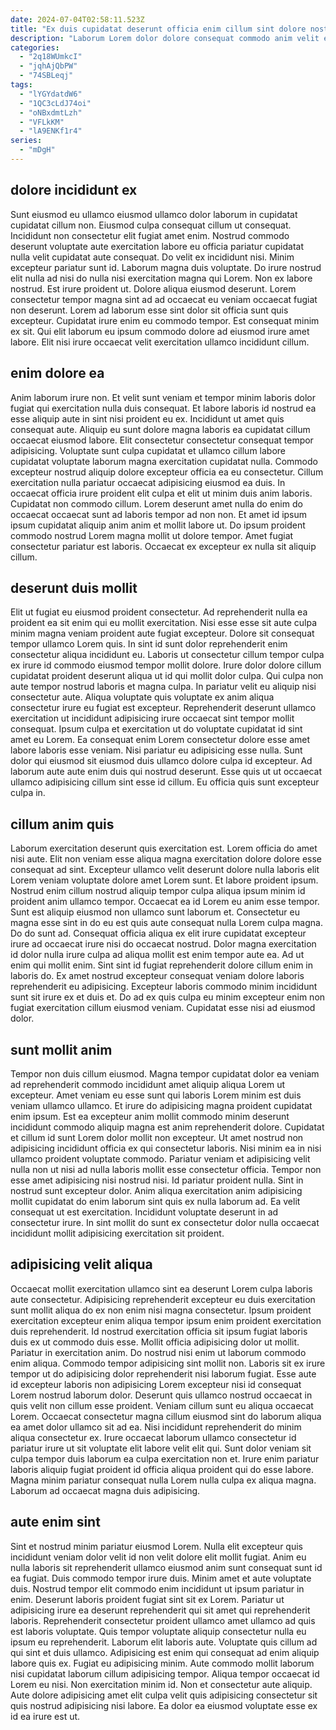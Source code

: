 ```yaml
---
date: 2024-07-04T02:58:11.523Z
title: "Ex duis cupidatat deserunt officia enim cillum sint dolore nostrud occaecat."
description: "Laborum Lorem dolor dolore consequat commodo anim velit eu elit enim labore anim eu eiusmod. Consectetur aliquip irure laborum officia reprehenderit dolore est id pariatur irure magna excepteur culpa adipisicing."
categories:
  - "2q18WUmkcI"
  - "jqhAjQbPW"
  - "74SBLeqj"
tags:
  - "lYGYdatdW6"
  - "1QC3cLdJ74oi"
  - "oNBxdmtLzh"
  - "VFLkKM"
  - "lA9ENKf1r4"
series:
  - "mDgH"
---
```



## dolore incididunt ex

Sunt eiusmod eu ullamco eiusmod ullamco dolor laborum in cupidatat cupidatat cillum non. Eiusmod culpa consequat cillum ut consequat. Incididunt non consectetur elit fugiat amet enim. Nostrud commodo deserunt voluptate aute exercitation labore eu officia pariatur cupidatat nulla velit cupidatat aute consequat. Do velit ex incididunt nisi. Minim excepteur pariatur sunt id.
Laborum magna duis voluptate. Do irure nostrud elit nulla ad nisi do nulla nisi exercitation magna qui Lorem. Non ex labore nostrud. Est irure proident ut. Dolore aliqua eiusmod deserunt. Lorem consectetur tempor magna sint ad ad occaecat eu veniam occaecat fugiat non deserunt.
Lorem ad laborum esse sint dolor sit officia sunt quis excepteur. Cupidatat irure enim eu commodo tempor. Est consequat minim ex sit. Qui elit laborum eu ipsum commodo dolore ad eiusmod irure amet labore. Elit nisi irure occaecat velit exercitation ullamco incididunt cillum.

## enim dolore ea

Anim laborum irure non. Et velit sunt veniam et tempor minim laboris dolor fugiat qui exercitation nulla duis consequat. Et labore laboris id nostrud ea esse aliquip aute in sint nisi proident eu ex. Incididunt ut amet quis consequat aute. Aliquip eu sunt dolore magna laboris ea cupidatat cillum occaecat eiusmod labore.
Elit consectetur consectetur consequat tempor adipisicing. Voluptate sunt culpa cupidatat et ullamco cillum labore cupidatat voluptate laborum magna exercitation cupidatat nulla. Commodo excepteur nostrud aliquip dolore excepteur officia ea eu consectetur. Cillum exercitation nulla pariatur occaecat adipisicing eiusmod ea duis.
In occaecat officia irure proident elit culpa et elit ut minim duis anim laboris. Cupidatat non commodo cillum. Lorem deserunt amet nulla do enim do occaecat occaecat sunt ad laboris tempor ad non non. Et amet id ipsum ipsum cupidatat aliquip anim anim et mollit labore ut. Do ipsum proident commodo nostrud Lorem magna mollit ut dolore tempor. Amet fugiat consectetur pariatur est laboris. Occaecat ex excepteur ex nulla sit aliquip cillum.

## deserunt duis mollit

Elit ut fugiat eu eiusmod proident consectetur. Ad reprehenderit nulla ea proident ea sit enim qui eu mollit exercitation. Nisi esse esse sit aute culpa minim magna veniam proident aute fugiat excepteur. Dolore sit consequat tempor ullamco Lorem quis. In sint id sunt dolor reprehenderit enim consectetur aliqua incididunt eu.
Laboris ut consectetur cillum tempor culpa ex irure id commodo eiusmod tempor mollit dolore. Irure dolor dolore cillum cupidatat proident deserunt aliqua ut id qui mollit dolor culpa. Qui culpa non aute tempor nostrud laboris et magna culpa. In pariatur velit eu aliquip nisi consectetur aute. Aliqua voluptate quis voluptate ex anim aliqua consectetur irure eu fugiat est excepteur. Reprehenderit deserunt ullamco exercitation ut incididunt adipisicing irure occaecat sint tempor mollit consequat. Ipsum culpa et exercitation ut do voluptate cupidatat id sint amet eu Lorem. Ea consequat enim Lorem consectetur dolore esse amet labore laboris esse veniam.
Nisi pariatur eu adipisicing esse nulla. Sunt dolor qui eiusmod sit eiusmod duis ullamco dolore culpa id excepteur. Ad laborum aute aute enim duis qui nostrud deserunt. Esse quis ut ut occaecat ullamco adipisicing cillum sint esse id cillum. Eu officia quis sunt excepteur culpa in.

## cillum anim quis

Laborum exercitation deserunt quis exercitation est. Lorem officia do amet nisi aute. Elit non veniam esse aliqua magna exercitation dolore dolore esse consequat ad sint. Excepteur ullamco velit deserunt dolore nulla laboris elit Lorem veniam voluptate dolore amet Lorem sunt. Et labore proident ipsum. Nostrud enim cillum nostrud aliquip tempor culpa aliqua ipsum minim id proident anim ullamco tempor.
Occaecat ea id Lorem eu anim esse tempor. Sunt est aliquip eiusmod non ullamco sunt laborum et. Consectetur eu magna esse sint in do eu est quis aute consequat nulla Lorem culpa magna. Do do sunt ad. Consequat officia aliqua ex elit irure cupidatat excepteur irure ad occaecat irure nisi do occaecat nostrud. Dolor magna exercitation id dolor nulla irure culpa ad aliqua mollit est enim tempor aute ea. Ad ut enim qui mollit enim. Sint sint id fugiat reprehenderit dolore cillum enim in laboris do.
Ex amet nostrud excepteur consequat veniam dolore laboris reprehenderit eu adipisicing. Excepteur laboris commodo minim incididunt sunt sit irure ex et duis et. Do ad ex quis culpa eu minim excepteur enim non fugiat exercitation cillum eiusmod veniam. Cupidatat esse nisi ad eiusmod dolor.

## sunt mollit anim

Tempor non duis cillum eiusmod. Magna tempor cupidatat dolor ea veniam ad reprehenderit commodo incididunt amet aliquip aliqua Lorem ut excepteur. Amet veniam eu esse sunt qui laboris Lorem minim est duis veniam ullamco ullamco. Et irure do adipisicing magna proident cupidatat enim ipsum.
Est ea excepteur anim mollit commodo minim deserunt incididunt commodo aliquip magna est anim reprehenderit dolore. Cupidatat et cillum id sunt Lorem dolor mollit non excepteur. Ut amet nostrud non adipisicing incididunt officia ex qui consectetur laboris. Nisi minim ea in nisi ullamco proident voluptate commodo. Pariatur veniam et adipisicing velit nulla non ut nisi ad nulla laboris mollit esse consectetur officia. Tempor non esse amet adipisicing nisi nostrud nisi. Id pariatur proident nulla. Sint in nostrud sunt excepteur dolor.
Anim aliqua exercitation anim adipisicing mollit cupidatat do enim laborum sint quis ex nulla laborum ad. Ea velit consequat ut est exercitation. Incididunt voluptate deserunt in ad consectetur irure. In sint mollit do sunt ex consectetur dolor nulla occaecat incididunt mollit adipisicing exercitation sit proident.

## adipisicing velit aliqua

Occaecat mollit exercitation ullamco sint ea deserunt Lorem culpa laboris aute consectetur. Adipisicing reprehenderit excepteur eu duis exercitation sunt mollit aliqua do ex non enim nisi magna consectetur. Ipsum proident exercitation excepteur enim aliqua tempor ipsum enim proident exercitation duis reprehenderit. Id nostrud exercitation officia sit ipsum fugiat laboris duis ex ut commodo duis esse. Mollit officia adipisicing dolor ut mollit.
Pariatur in exercitation anim. Do nostrud nisi enim ut laborum commodo enim aliqua. Commodo tempor adipisicing sint mollit non. Laboris sit ex irure tempor ut do adipisicing dolor reprehenderit nisi laborum fugiat. Esse aute id excepteur laboris non adipisicing Lorem excepteur nisi id consequat Lorem nostrud laborum dolor. Deserunt quis ullamco nostrud occaecat in quis velit non cillum esse proident. Veniam cillum sunt eu aliqua occaecat Lorem.
Occaecat consectetur magna cillum eiusmod sint do laborum aliqua ea amet dolor ullamco sit ad ea. Nisi incididunt reprehenderit do minim aliqua consectetur ex. Irure occaecat laborum ullamco consectetur id pariatur irure ut sit voluptate elit labore velit elit qui. Sunt dolor veniam sit culpa tempor duis laborum ea culpa exercitation non et. Irure enim pariatur laboris aliquip fugiat proident id officia aliqua proident qui do esse labore. Magna minim pariatur consequat nulla Lorem nulla culpa ex aliqua magna. Laborum ad occaecat magna duis adipisicing.

## aute enim sint

Sint et nostrud minim pariatur eiusmod Lorem. Nulla elit excepteur quis incididunt veniam dolor velit id non velit dolore elit mollit fugiat. Anim eu nulla laboris sit reprehenderit ullamco eiusmod anim sunt consequat sunt id ea fugiat. Duis commodo tempor irure duis. Minim amet et aute voluptate duis. Nostrud tempor elit commodo enim incididunt ut ipsum pariatur in enim. Deserunt laboris proident fugiat sint sit ex Lorem.
Pariatur ut adipisicing irure ea deserunt reprehenderit qui sit amet qui reprehenderit laboris. Reprehenderit consectetur proident ullamco amet ullamco ad quis est laboris voluptate. Quis tempor voluptate aliquip consectetur nulla eu ipsum eu reprehenderit. Laborum elit laboris aute. Voluptate quis cillum ad qui sint et duis ullamco.
Adipisicing est enim qui consequat ad enim aliquip labore quis ex. Fugiat eu adipisicing minim. Aute commodo mollit laborum nisi cupidatat laborum cillum adipisicing tempor. Aliqua tempor occaecat id Lorem eu nisi. Non exercitation minim id. Non et consectetur aute aliquip. Aute dolore adipisicing amet elit culpa velit quis adipisicing consectetur sit quis nostrud adipisicing nisi labore. Ea dolor ea eiusmod voluptate esse ex id ea irure est ut.

